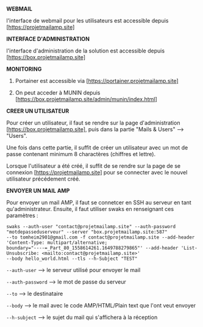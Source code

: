 **WEBMAIL**

l'interface de webmail pour les utilisateurs est accessible depuis [https://projetmailamp.site]

**INTERFACE D'ADMINISTRATION** 

l'interface d'administration de la solution est accessible depuis [https://box.projetmailamp.site]

**MONITORING** 

1. Portainer est accessible via [https://portainer.projetmailamp.site]

2. On peut acceder à MUNIN depuis [https://box.projetmailamp.site/admin/munin/index.html]


**CREER UN UTILISATEUR** 

Pour créer un utilisateur, il faut se rendre sur la page d'administration  [https://box.projetmailamp.site], puis dans la partie "Mails & Users" --> "Users".

Une fois dans cette partie, il suffit de créer un utilisateur avec un mot de passe contenant minimum 8 charactères (chiffres et lettre).

Lorsque l'utilisateur a été créé, il suffit de se rendre sur la page de se connexion [https://projetmailamp.site] pour se connecter avec le nouvel utilisateur précédement créé. 

**ENVOYER UN MAIL AMP** 

Pour envoyer un mail AMP, il faut se connetcer en SSH au serveur en tant qu'administrateur. Ensuite, il faut utiliser swaks en renseignant ces paramètres : 

```
swaks --auth-user "contact@projetmailamp.site" --auth-password "motdepasseduserveur" --server "box.projetmailamp.site:587" 
--to tomheim2901@gmail.com -f contact@projetmailamp.site --add-header 'Content-Type: multipart/alternative; 
boundary="----=_Part_80_1558614261.1649788279865"' --add-header 'List-Unsubscribe: <mailto:contact@projetmailamp.site>'
--body hello_world.html --tls --h-Subject "TEST"
```

`--auth-user` --> le serveur utilisé pour envoyer le mail

`--auth-password` --> le mot de passe du serveur 

`--to` --> le destinataire

`--body` --> le mail avec le code AMP/HTML/Plain text que l'ont veut envoyer

`--h-subject` --> le sujet du mail qui s'affichera à la réception 

